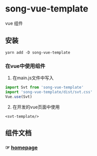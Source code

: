 # song-vue-template
vue 组件

## 安装
```
yarn add -D song-vue-template
```

### 在vue中使用组件

1. 在main.js文件中写入

``` javascript
import Svt from 'song-vue-template'
import 'song-vue-template/dist/svt.css'
Vue.use(Svt)

```

2. 在开发的vue页面中使用
```
<svt-template/>
```

## 组件文档

### ☞ [homepage](https://blog.websong.xin/)